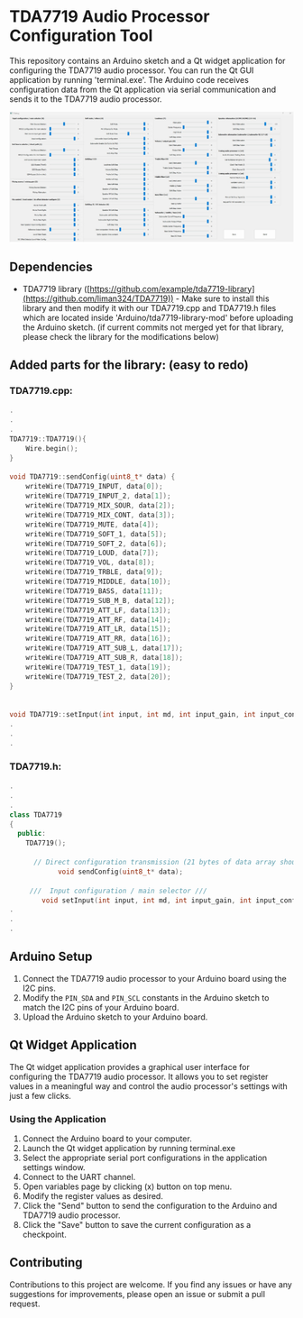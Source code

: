 # TDA7719 Audio Processor Configuration Tool

This repository contains an Arduino sketch and a Qt widget application for configuring the TDA7719 audio processor. You can run the Qt GUI application by running 'terminal.exe'. The Arduino code receives configuration data from the Qt application via serial communication and sends it to the TDA7719 audio processor.

![GUI Screen Shot](app-images/ui.jpg)

## Dependencies

- TDA7719 library ([https://github.com/example/tda7719-library](https://github.com/liman324/TDA7719)) - Make sure to install this library and then modify it with our TDA7719.cpp and TDA7719.h files which are located inside 'Arduino/tda7719-library-mod' before uploading the Arduino sketch. (if current commits not merged yet for that library, please check the library for the modifications below)

## Added parts for the library: (easy to redo)

### TDA7719.cpp:
```cpp
.
.
.
TDA7719::TDA7719(){
	Wire.begin();
}

void TDA7719::sendConfig(uint8_t* data) {
    writeWire(TDA7719_INPUT, data[0]);
    writeWire(TDA7719_INPUT_2, data[1]);
    writeWire(TDA7719_MIX_SOUR, data[2]);
    writeWire(TDA7719_MIX_CONT, data[3]);
    writeWire(TDA7719_MUTE, data[4]);
    writeWire(TDA7719_SOFT_1, data[5]);
    writeWire(TDA7719_SOFT_2, data[6]);
    writeWire(TDA7719_LOUD, data[7]);
    writeWire(TDA7719_VOL, data[8]);
    writeWire(TDA7719_TRBLE, data[9]);
    writeWire(TDA7719_MIDDLE, data[10]);
    writeWire(TDA7719_BASS, data[11]);
    writeWire(TDA7719_SUB_M_B, data[12]);
    writeWire(TDA7719_ATT_LF, data[13]);
    writeWire(TDA7719_ATT_RF, data[14]);
    writeWire(TDA7719_ATT_LR, data[15]);
    writeWire(TDA7719_ATT_RR, data[16]);
    writeWire(TDA7719_ATT_SUB_L, data[17]);
    writeWire(TDA7719_ATT_SUB_R, data[18]);
    writeWire(TDA7719_TEST_1, data[19]);
    writeWire(TDA7719_TEST_2, data[20]);
}


void TDA7719::setInput(int input, int md, int input_gain, int input_conf){
.
.
.
```

### TDA7719.h:
```cpp
.
.
.
class TDA7719
{
  public:
    TDA7719();
	
	  // Direct configuration transmission (21 bytes of data array should be referenced)
		    void sendConfig(uint8_t* data);
		
     ///  Input configuration / main selector ///             
        void setInput(int input, int md, int input_gain, int input_conf); // int  0...7, 0...1, 0...1, 0...7 
.
.
.
```

## Arduino Setup

1. Connect the TDA7719 audio processor to your Arduino board using the I2C pins.
2. Modify the `PIN_SDA` and `PIN_SCL` constants in the Arduino sketch to match the I2C pins of your Arduino board.
3. Upload the Arduino sketch to your Arduino board.

## Qt Widget Application

The Qt widget application provides a graphical user interface for configuring the TDA7719 audio processor. It allows you to set register values in a meaningful way and control the audio processor's settings with just a few clicks.

### Using the Application

1. Connect the Arduino board to your computer.
2. Launch the Qt widget application by running terminal.exe
3. Select the appropriate serial port configurations in the application settings window.
4. Connect to the UART channel.
5. Open variables page by clicking (x) button on top menu.
7. Modify the register values as desired.
8. Click the "Send" button to send the configuration to the Arduino and TDA7719 audio processor.
9. Click the "Save" button to save the current configuration as a checkpoint.

## Contributing

Contributions to this project are welcome. If you find any issues or have any suggestions for improvements, please open an issue or submit a pull request.
